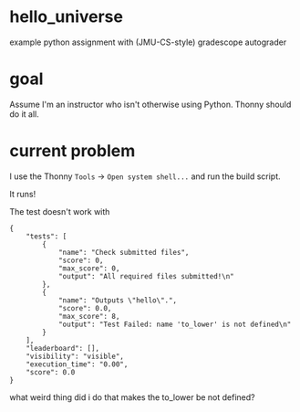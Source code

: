 # hello_universe
example python assignment with (JMU-CS-style) gradescope autograder

# goal
Assume I'm an instructor who isn't otherwise using Python. Thonny should do it all. 

# current problem
I use the Thonny `Tools` -> `Open system shell...` and run the build script.

It runs! 

The test doesn't work with 
```
{
    "tests": [
        {
            "name": "Check submitted files",
            "score": 0,
            "max_score": 0,
            "output": "All required files submitted!\n"
        },
        {
            "name": "Outputs \"hello\".",
            "score": 0.0,
            "max_score": 8,
            "output": "Test Failed: name 'to_lower' is not defined\n"
        }
    ],
    "leaderboard": [],
    "visibility": "visible",
    "execution_time": "0.00",
    "score": 0.0
}
```

what weird thing did i do that makes the to_lower be not defined?
